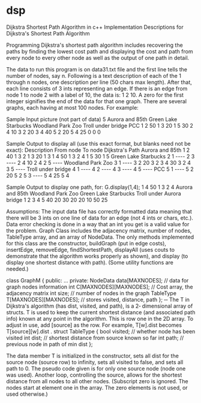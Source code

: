 # dsp
Dijkstra Shortest Path Algorithm in c++
Implementation Descriptions for Dijkstra's Shortest Path Algorithm

Programming Dijkstra's shortest path algorithm includes recovering the paths by finding the lowest cost path and 
displaying the cost and path from every node to every other node as well as the output of one path in detail.

The data to run this program is on data31.txt file and the first line tells the number of nodes, say n. 
Following is a text description of each of the 1 through n nodes, one description per line (50 chars max length). 
After that, each line consists of 3 ints representing an edge. If there is an edge from node 1 to node 2 with a label of 10, 
the data is: 1 2 10.  A zero for the first integer signifies the end of the data for that one graph. There are several graphs, 
each having at most 100 nodes. For example:

Sample Input picture (not part of data)
5
Aurora and 85th
Green Lake Starbucks
Woodland Park Zoo
Troll under bridge
PCC
1 2 50
1 3 20
1 5 30
2 4 10
3 2 20
3 4 40
5 2 20
5 4 25
0 0 0

Sample Output to display all (use this exact format, but blanks need not be exact):
Description From node To node Dijkstra's Path
Aurora and 85th
1 2 40 1 3 2
1 3 20 1 3
1 4 50 1 3 2 4
1 5 30 1 5
Green Lake Starbucks
2 1 ----
2 3 ----
2 4 10 2 4
2 5 ----
Woodland Park Zoo
3 1 ----
3 2 20 3 2
3 4 30 3 2 4
3 5 ----
Troll under bridge
4 1 ----
4 2 ----
4 3 ----
4 5 ----
PCC
5 1 ----
5 2 20 5 2
5 3 ----
5 4 25 5 4

Sample Output to display one path, for: G.display(1,4);
1 4 50 1 3 2 4
Aurora and 85th
Woodland Park Zoo
Green Lake Starbucks
Troll under Aurora bridge
1 2
3 4
5
40
20
30
20
20
10
50
25

Assumptions:
The input data file has correctly formatted data meaning that there will be 3 ints on one line of data for an edge 
(not 4 ints or chars, etc.). 
Data error checking is done in a way that an int you get is a valid value for the problem.
Graph Class includes the adjacency matrix, number of nodes, TableType array, and an array of NodeData. 
The only methods implemented for this class are the constructor, buildGraph (put in edge costs), insertEdge, removeEdge, 
findShortestPath, displayAll (uses couts to demonstrate that the algorithm works properly as shown), 
and display (to display one shortest distance with path). (Some utility functions are needed.)

class GraphM {
public:
...
private:
NodeData data[MAXNODES]; // data for graph nodes information
int C[MAXNODES][MAXNODES]; // Cost array, the adjacency matrix
int size; // number of nodes in the graph
TableType T[MAXNODES][MAXNODES]; // stores visited, distance, path
};
‐‐  The T in Dijkstra's algorithm (has dist, visited, and path), is a 2‐ dimensional array of structs. 
T is used to keep the current shortest distance (and associated path info) known at any point in the algorithm. 
This is row one in the 2D array. To adjust in use, add [source] as the row. 
For example, T[w].dist becomes T[source][w].dist .
struct TableType {
bool visited; // whether node has been visited
int dist; // shortest distance from source known so far
int path; // previous node in path of min dist
};

 The data member T is initialized in the constructor, sets all dist for the source node (source row) to infinity, 
 sets all visited to false, and sets all path  to 0. The pseudo code given is for only one source node (node one was used). 
 Another loop, controlling the source, allows for the shortest distance from all nodes to all other nodes. 
 (Subscript zero is ignored. 
 The nodes start at element one in the array. The zero elements is not used, or used otherwise.)


